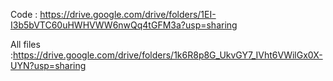 Code : https://drive.google.com/drive/folders/1EI-I3b5bVTC60uHWHVWW6nwQq4tGFM3a?usp=sharing

All files :https://drive.google.com/drive/folders/1k6R8p8G_UkvGY7_IVht6VWilGx0X-UYN?usp=sharing
